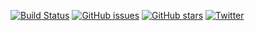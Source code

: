 [![Build Status](https://app.travis-ci.com/wwj218/docs.svg?branch=main)](https://app.travis-ci.com/wwj218/docs)
[![GitHub issues](https://img.shields.io/github/issues/wwj218/docs)](https://github.com/wwj218/docs/issues)
[![GitHub stars](https://img.shields.io/github/stars/wwj218/docs)](https://github.com/wwj218/docs/stargazers)
[![Twitter](https://img.shields.io/twitter/url?style=social)](https://twitter.com/intent/tweet?text=Wow:&url=https%3A%2F%2Fgithub.com%2Fwwj218%2Fdocs)

